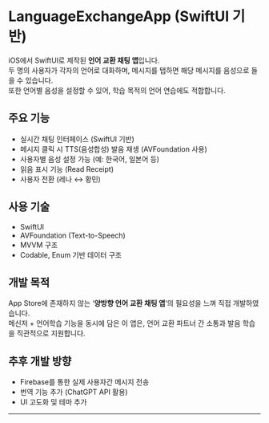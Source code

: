 # LanguageExchangeApp (SwiftUI 기반)

iOS에서 SwiftUI로 제작된 **언어 교환 채팅 앱**입니다.  
두 명의 사용자가 각자의 언어로 대화하며, 메시지를 탭하면 해당 메시지를 음성으로 들을 수 있습니다.  
또한 언어별 음성을 설정할 수 있어, 학습 목적의 언어 연습에도 적합합니다.

## 주요 기능

-  실시간 채팅 인터페이스 (SwiftUI 기반)
-  메시지 클릭 시 TTS(음성합성) 발음 재생 (AVFoundation 사용)
-  사용자별 음성 설정 가능 (예: 한국어, 일본어 등)
-  읽음 표시 기능 (Read Receipt)
- 사용자 전환 (레나 ↔ 황민)

## 사용 기술

- SwiftUI
- AVFoundation (Text-to-Speech)
- MVVM 구조
- Codable, Enum 기반 데이터 구조

## 개발 목적

App Store에 존재하지 않는 ‘**양방향 언어 교환 채팅 앱**’의 필요성을 느껴 직접 개발하였습니다.  
메신저 + 언어학습 기능을 동시에 담은 이 앱은, 언어 교환 파트너 간 소통과 발음 학습을 직관적으로 지원합니다.

## 추후 개발 방향

- Firebase를 통한 실제 사용자간 메시지 전송
- 번역 기능 추가 (ChatGPT API 활용)
- UI 고도화 및 테마 추가

---
